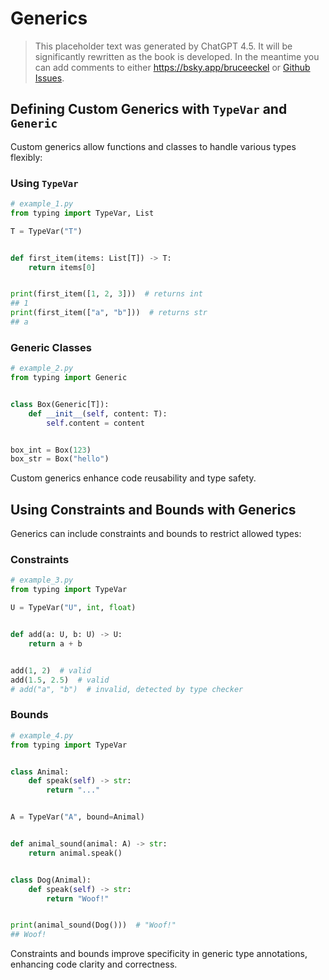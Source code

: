 # Generics

> This placeholder text was generated by ChatGPT 4.5.
> It will be significantly rewritten as the book is developed.
> In the meantime you can add comments to either <https://bsky.app/bruceeckel> or [Github Issues](https://github.com/ThinkingInTypes/ThinkingInTypes.github.io/issues).

## Defining Custom Generics with `TypeVar` and `Generic`

Custom generics allow functions and classes to handle various types flexibly:

### Using `TypeVar`

```python
# example_1.py
from typing import TypeVar, List

T = TypeVar("T")


def first_item(items: List[T]) -> T:
    return items[0]


print(first_item([1, 2, 3]))  # returns int
## 1
print(first_item(["a", "b"]))  # returns str
## a
```

### Generic Classes

```python
# example_2.py
from typing import Generic


class Box(Generic[T]):
    def __init__(self, content: T):
        self.content = content


box_int = Box(123)
box_str = Box("hello")
```

Custom generics enhance code reusability and type safety.

## Using Constraints and Bounds with Generics

Generics can include constraints and bounds to restrict allowed types:

### Constraints

```python
# example_3.py
from typing import TypeVar

U = TypeVar("U", int, float)


def add(a: U, b: U) -> U:
    return a + b


add(1, 2)  # valid
add(1.5, 2.5)  # valid
# add("a", "b")  # invalid, detected by type checker
```

### Bounds

```python
# example_4.py
from typing import TypeVar


class Animal:
    def speak(self) -> str:
        return "..."


A = TypeVar("A", bound=Animal)


def animal_sound(animal: A) -> str:
    return animal.speak()


class Dog(Animal):
    def speak(self) -> str:
        return "Woof!"


print(animal_sound(Dog()))  # "Woof!"
## Woof!
```

Constraints and bounds improve specificity in generic type annotations, enhancing code clarity and correctness.
